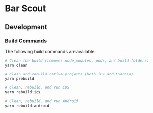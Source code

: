 # Bar Scout

## Development

### Build Commands

The following build commands are available:

```bash
# Clean the build (removes node_modules, pods, and build folders)
yarn clean

# Clean and rebuild native projects (both iOS and Android)
yarn prebuild

# Clean, rebuild, and run iOS
yarn rebuild:ios

# Clean, rebuild, and run Android
yarn rebuild:android